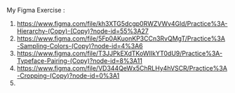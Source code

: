 My Figma Exercise :
1. https://www.figma.com/file/kh3XTG5dcgp0RWZVWv4Gld/Practice%3A-Hierarchy-(Copy)-(Copy)?node-id=55%3A27
2. https://www.figma.com/file/5Fp0AKuonKP3CCn3RvQMgT/Practice%3A-Sampling-Colors-(Copy)?node-id=4%3A6
3. https://www.figma.com/file/T3JJPkEXdTKoWIIkYT0dU9/Practice%3A-Typeface-Pairing-(Copy)?node-id=8%3A11
4. https://www.figma.com/file/VD344QeWx5ChRLHy4hVSCR/Practice%3A-Cropping-(Copy)?node-id=0%3A1
5. 

